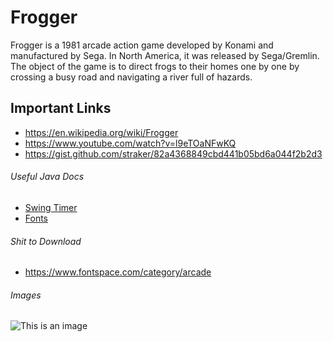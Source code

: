 # Frogger
Frogger is a 1981 arcade action game developed by Konami and manufactured by Sega.
In North America, it was released by Sega/Gremlin.
The object of the game is to direct frogs to their homes one by one by crossing a busy road and navigating a river full of hazards.
## Important Links
- https://en.wikipedia.org/wiki/Frogger
- https://www.youtube.com/watch?v=l9eTOaNFwKQ
- https://gist.github.com/straker/82a4368849cbd441b05bd6a044f2b2d3

###### Useful Java Docs
- [Swing Timer](https://docs.oracle.com/javase/8/docs/api/javax/swing/Timer.html)
- [Fonts](https://docs.oracle.com/javase/7/docs/api/java/awt/Font.html)
###### Shit to Download
- https://www.fontspace.com/category/arcade
###### Images
![This is an image](https://myoctocat.com/assets/images/base-octocat.svg)
